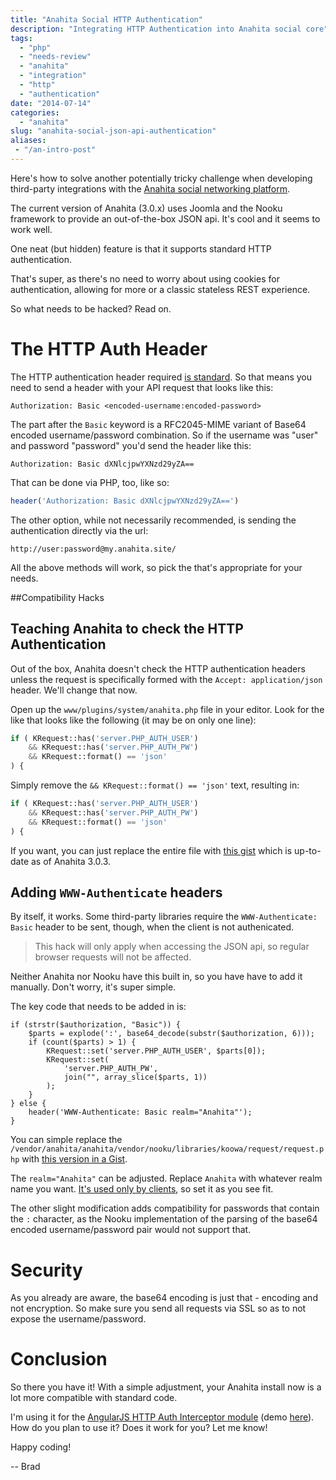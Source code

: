 ```yaml
---
title: "Anahita Social HTTP Authentication"
description: "Integrating HTTP Authentication into Anahita social core"
tags:
  - "php"
  - "needs-review"
  - "anahita"
  - "integration"
  - "http"
  - "authentication"
date: "2014-07-14"
categories:
  - "anahita"
slug: "anahita-social-json-api-authentication"
aliases:
 - "/an-intro-post"
---
```


Here's how to solve another potentially tricky challenge when developing third-party integrations with the [Anahita social networking platform](http://getanahita.com).

The current version of Anahita (3.0.x) uses Joomla and the Nooku framework to provide an out-of-the-box JSON api. It's cool and it seems to work well.

One neat (but hidden) feature is that it supports standard HTTP authentication.

That's super, as there's no need to worry about using cookies for authentication, allowing for more or a classic stateless REST experience.

So what needs to be hacked? Read on.

# The HTTP Auth Header

The HTTP authentication header required [is standard](https://en.wikipedia.org/wiki/Basic_access_authentication). So that means you need to send a header with your API request that looks like this:

```
Authorization: Basic <encoded-username:encoded-password>
```

The part after the `Basic` keyword is a RFC2045-MIME variant of Base64 encoded username/password combination. So if the username was "user" and password "password" you'd send the header like this:

```
Authorization: Basic dXNlcjpwYXNzd29yZA==
```

That can be done via PHP, too, like so:
```php
header('Authorization: Basic dXNlcjpwYXNzd29yZA==')
```

The other option, while not necessarily recommended, is sending the authentication directly via the url:

```
http://user:password@my.anahita.site/
```

All the above methods will work, so pick the that's appropriate for your needs.


##Compatibility Hacks

## Teaching Anahita to check the HTTP Authentication

Out of the box, Anahita doesn't check the HTTP authentication headers unless the request is specifically formed with the `Accept: application/json` header. We'll change that now.

Open up the `www/plugins/system/anahita.php` file in your editor. Look for the like that looks like the following (it may be on only one line):

```php
if ( KRequest::has('server.PHP_AUTH_USER')
	&& KRequest::has('server.PHP_AUTH_PW')
    && KRequest::format() == 'json'
) {
```

Simply remove the `&& KRequest::format() == 'json'` text, resulting in:

```php
if ( KRequest::has('server.PHP_AUTH_USER')
	&& KRequest::has('server.PHP_AUTH_PW')
    && KRequest::format() == 'json'
) {
```

If you want, you can just replace the entire file with [this gist](https://gist.github.com/bradberger/72be65348504363e9dd7) which is up-to-date as of Anahita 3.0.3.

## Adding `WWW-Authenticate` headers

By itself, it works. Some third-party libraries require the `WWW-Authenticate: Basic` header to be sent, though, when the client is not authenicated.

> This hack will only apply when accessing the JSON api, so regular browser requests will not be affected.

Neither Anahita nor Nooku have this built in, so you have have to add it manually. Don't worry, it's super simple.

The key code that needs to be added in is:

```
if (strstr($authorization, "Basic")) {
    $parts = explode(':', base64_decode(substr($authorization, 6)));
    if (count($parts) > 1) {
        KRequest::set('server.PHP_AUTH_USER', $parts[0]);
        KRequest::set(
            'server.PHP_AUTH_PW',
            join("", array_slice($parts, 1))
        );
    }
} else {
    header('WWW-Authenticate: Basic realm="Anahita"');
}
```

You can simple replace the `/vendor/anahita/anahita/vendor/nooku/libraries/koowa/request/request.php` with [this version in a Gist](https://gist.github.com/bradberger/74207eb7c1c109f51530).

The `realm="Anahita"` can be adjusted. Replace `Anahita` with whatever realm name you want. [It's used only by clients](https://www.httpwatch.com/httpgallery/authentication/), so set it as you see fit.

The other slight modification adds compatibility for passwords that contain the `:` character, as the Nooku implementation of the parsing of the base64 encoded username/password pair would not support that.

# Security

As you already are aware, the base64 encoding is just that - encoding and not encryption. So make sure you send all requests via SSL so as to not expose the username/password.


# Conclusion

So there you have it! With a simple adjustment, your Anahita install now is a lot more compatible with standard code.

I'm using it for the [AngularJS HTTP Auth Interceptor module](https://github.com/witoldsz/angular-http-auth) (demo [here](https://witoldsz.github.io/angular-http-auth/)). How do you plan to use it? Does it work for you? Let me know!

Happy coding!

-- Brad
